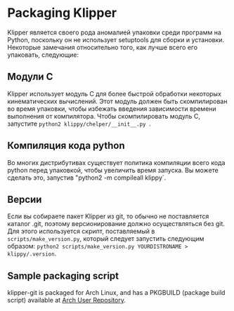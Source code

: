 # Packaging Klipper

Klipper является своего рода аномалией упаковки среди программ на Python, поскольку он не использует setuptools для сборки и установки. Некоторые замечания относительно того, как лучше всего его упаковать, следующие:

## Модули C

Klipper использует модуль C для более быстрой обработки некоторых кинематических вычислений. Этот модуль должен быть скомпилирован во время упаковки, чтобы избежать введения зависимости времени выполнения от компилятора. Чтобы скомпилировать модуль C, запустите `python2 klippy/chelper/__init__.py `.

## Компиляция кода python

Во многих дистрибутивах существует политика компиляции всего кода python перед упаковкой, чтобы увеличить время запуска. Вы можете сделать это, запустив "python2 -m compileall klippy`.

## Версии

Если вы собираете пакет Klipper из git, то обычно не поставляется каталог .git, поэтому версионирование должно осуществляться без git. Для этого используется скрипт, поставляемый в `scripts/make_version.py`, который следует запустить следующим образом: `python2 scripts/make_version.py YOURDISTRONAME > klippy/.version`.

## Sample packaging script

klipper-git is packaged for Arch Linux, and has a PKGBUILD (package build script) available at [Arch User Repository](https://aur.archlinux.org/cgit/aur.git/tree/PKGBUILD?h=klipper-git).
